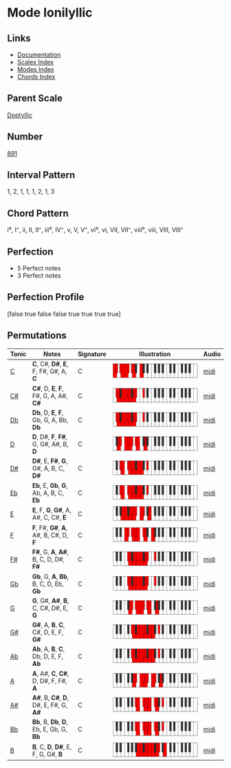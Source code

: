 # Mode Ionilyllic

## Links

- [Documentation](index.md)
- [Scales Index](Scales.md)
- [Modes Index](Modes.md)
- [Chords Index](Chords.md)

## Parent Scale

[Doptyllic](ScaleDoptyllic.md)

## Number

[891](https://ianring.com/musictheory/scales/891)

## Interval Pattern

1, 2, 1, 1, 1, 2, 1, 3

## Chord Pattern

i⁰, I⁺, ii, II, II⁺, iii⁰, IV⁺, v, V, V⁺, vi⁰, vi, VII, VII⁺, viii⁰, viii, VIII, VIII⁺

## Perfection

- 5 Perfect notes
- 3 Perfect notes

## Perfection Profile

[false true false false true true true true]

## Permutations

| Tonic | Notes | Signature | Illustration | Audio |
|-------|-------|-----------|--------------|-------|
| [C](ModeCNaturalIonilyllic.md) | **C**, C#, **D#**, **E**, F, F#, G#, A, **C** | C | ![CNaturalIonilyllic](ModeCNaturalIonilyllic.png) | [midi](https://github.com/edipermadi/music/blob/main/docs/ModeCNaturalIonilyllic.mid?raw=true) |
| [C#](ModeCSharpIonilyllic.md) | **C#**, D, **E**, **F**, F#, G, A, A#, **C#** | C | ![CSharpIonilyllic](ModeCSharpIonilyllic.png) | [midi](https://github.com/edipermadi/music/blob/main/docs/ModeCSharpIonilyllic.mid?raw=true) |
| [Db](ModeDFlatIonilyllic.md) | **Db**, D, **E**, **F**, Gb, G, A, Bb, **Db** | C | ![DFlatIonilyllic](ModeDFlatIonilyllic.png) | [midi](https://github.com/edipermadi/music/blob/main/docs/ModeDFlatIonilyllic.mid?raw=true) |
| [D](ModeDNaturalIonilyllic.md) | **D**, D#, **F**, **F#**, G, G#, A#, B, **D** | C | ![DNaturalIonilyllic](ModeDNaturalIonilyllic.png) | [midi](https://github.com/edipermadi/music/blob/main/docs/ModeDNaturalIonilyllic.mid?raw=true) |
| [D#](ModeDSharpIonilyllic.md) | **D#**, E, **F#**, **G**, G#, A, B, C, **D#** | C | ![DSharpIonilyllic](ModeDSharpIonilyllic.png) | [midi](https://github.com/edipermadi/music/blob/main/docs/ModeDSharpIonilyllic.mid?raw=true) |
| [Eb](ModeEFlatIonilyllic.md) | **Eb**, E, **Gb**, **G**, Ab, A, B, C, **Eb** | C | ![EFlatIonilyllic](ModeEFlatIonilyllic.png) | [midi](https://github.com/edipermadi/music/blob/main/docs/ModeEFlatIonilyllic.mid?raw=true) |
| [E](ModeENaturalIonilyllic.md) | **E**, F, **G**, **G#**, A, A#, C, C#, **E** | C | ![ENaturalIonilyllic](ModeENaturalIonilyllic.png) | [midi](https://github.com/edipermadi/music/blob/main/docs/ModeENaturalIonilyllic.mid?raw=true) |
| [F](ModeFNaturalIonilyllic.md) | **F**, F#, **G#**, **A**, A#, B, C#, D, **F** | C | ![FNaturalIonilyllic](ModeFNaturalIonilyllic.png) | [midi](https://github.com/edipermadi/music/blob/main/docs/ModeFNaturalIonilyllic.mid?raw=true) |
| [F#](ModeFSharpIonilyllic.md) | **F#**, G, **A**, **A#**, B, C, D, D#, **F#** | C | ![FSharpIonilyllic](ModeFSharpIonilyllic.png) | [midi](https://github.com/edipermadi/music/blob/main/docs/ModeFSharpIonilyllic.mid?raw=true) |
| [Gb](ModeGFlatIonilyllic.md) | **Gb**, G, **A**, **Bb**, B, C, D, Eb, **Gb** | C | ![GFlatIonilyllic](ModeGFlatIonilyllic.png) | [midi](https://github.com/edipermadi/music/blob/main/docs/ModeGFlatIonilyllic.mid?raw=true) |
| [G](ModeGNaturalIonilyllic.md) | **G**, G#, **A#**, **B**, C, C#, D#, E, **G** | C | ![GNaturalIonilyllic](ModeGNaturalIonilyllic.png) | [midi](https://github.com/edipermadi/music/blob/main/docs/ModeGNaturalIonilyllic.mid?raw=true) |
| [G#](ModeGSharpIonilyllic.md) | **G#**, A, **B**, **C**, C#, D, E, F, **G#** | C | ![GSharpIonilyllic](ModeGSharpIonilyllic.png) | [midi](https://github.com/edipermadi/music/blob/main/docs/ModeGSharpIonilyllic.mid?raw=true) |
| [Ab](ModeAFlatIonilyllic.md) | **Ab**, A, **B**, **C**, Db, D, E, F, **Ab** | C | ![AFlatIonilyllic](ModeAFlatIonilyllic.png) | [midi](https://github.com/edipermadi/music/blob/main/docs/ModeAFlatIonilyllic.mid?raw=true) |
| [A](ModeANaturalIonilyllic.md) | **A**, A#, **C**, **C#**, D, D#, F, F#, **A** | C | ![ANaturalIonilyllic](ModeANaturalIonilyllic.png) | [midi](https://github.com/edipermadi/music/blob/main/docs/ModeANaturalIonilyllic.mid?raw=true) |
| [A#](ModeASharpIonilyllic.md) | **A#**, B, **C#**, **D**, D#, E, F#, G, **A#** | C | ![ASharpIonilyllic](ModeASharpIonilyllic.png) | [midi](https://github.com/edipermadi/music/blob/main/docs/ModeASharpIonilyllic.mid?raw=true) |
| [Bb](ModeBFlatIonilyllic.md) | **Bb**, B, **Db**, **D**, Eb, E, Gb, G, **Bb** | C | ![BFlatIonilyllic](ModeBFlatIonilyllic.png) | [midi](https://github.com/edipermadi/music/blob/main/docs/ModeBFlatIonilyllic.mid?raw=true) |
| [B](ModeBNaturalIonilyllic.md) | **B**, C, **D**, **D#**, E, F, G, G#, **B** | C | ![BNaturalIonilyllic](ModeBNaturalIonilyllic.png) | [midi](https://github.com/edipermadi/music/blob/main/docs/ModeBNaturalIonilyllic.mid?raw=true) |
